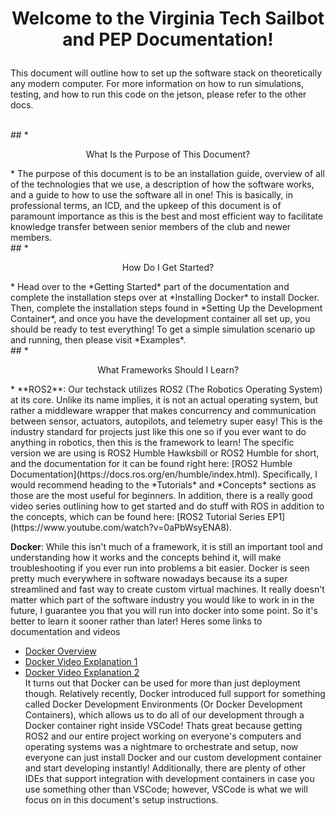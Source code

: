 # <p style="text-align: center;"> Welcome to the Virginia Tech Sailbot and PEP Documentation!</p>
This document will outline how to set up the software stack on theoretically any modern computer.
For more information on how to run simulations, testing, and how to run this code on the jetson, please refer to the other docs.

<br>
## *<p style="text-align: center;"> What Is the Purpose of This Document? </p>*
The purpose of this document is to be an installation guide, overview of all of the technologies that we use, a description of how the software works, and a guide to how to use the software all in one! This is basically, in professional terms, an ICD, and the upkeep of this document is of paramount importance as this is the best and most efficient way to facilitate knowledge transfer between senior members of the club and newer members.

<br>
## *<p style="text-align: center;"> How Do I Get Started? </p>*
Head over to the *Getting Started* part of the documentation and complete the installation steps over at *Installing Docker* to install Docker. Then, complete the installation steps found in *Setting Up the Development Container*, and once you have the development container all set up, you should be ready to test everything! To get a simple simulation scenario up and running, then please visit *Examples*. 

<br>
## *<p style="text-align: center;"> What Frameworks Should I Learn? </p>*
**ROS2**: Our techstack utilizes ROS2 (The Robotics Operating System) at its core. Unlike its name implies, it is not an actual operating system, but rather a middleware wrapper that makes concurrency and communication between sensor, actuators, autopilots, and telemetry super easy! This is the industry standard for projects just like this one so if you ever want to do anything in robotics, then this is the framework to learn! The specific version we are using is ROS2 Humble Hawksbill or ROS2 Humble for short, and the documentation for it can be found right here: [ROS2 Humble Documentation](https://docs.ros.org/en/humble/index.html). Specifically, I would recommend heading to the *Tutorials* and *Concepts* sections as those are the most useful for beginners. In addition, there is a really good video series outlining how to get started and do stuff with ROS in addition to the concepts, which can be found here: [ROS2 Tutorial Series EP1](https://www.youtube.com/watch?v=0aPbWsyENA8).

**Docker**: While this isn't much of a framework, it is still an important tool and understanding how it works and the concepts behind it, will make troubleshooting if you ever run into problems a bit easier. Docker is seen pretty much everywhere in software nowadays because its a super streamlined and fast way to create custom virtual machines. It really doesn't matter which part of the software industry you would like to work in in the future, I guarantee you that you will run into docker into some point. So it's better to learn it sooner rather than later! Heres some links to documentation and videos  
- [Docker Overview](https://docs.docker.com/guides/docker-overview/)  
- [Docker Video Explanation 1](https://www.youtube.com/watch?v=0Rq1aw8ppMk&t=216s)  
- [Docker Video Explanation 2](https://www.youtube.com/watch?v=WoZobj2Ruj0&t=313s)   
It turns out that Docker can be used for more than just deployment though. Relatively recently, Docker introduced full support for something called Docker Development Environments (Or Docker Development Containers), which allows us to do all of our development through a Docker container right inside VSCode! Thats great because getting ROS2 and our entire project working on everyone's computers and operating systems was a nightmare to orchestrate and setup, now everyone can just install Docker and our custom development container and start developing instantly! Additionally, there are plenty of other IDEs that support integration with development containers in case you use something other than VSCode; however, VSCode is what we will focus on in this document's setup instructions.
